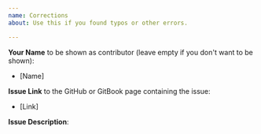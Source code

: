 ```yaml
---
name: Corrections
about: Use this if you found typos or other errors.

---
```


**Your Name** to be shown as contributor (leave empty if you don't want to be shown):
- [Name]

**Issue Link**  to the GitHub or GitBook page containing the issue:
- [Link]

**Issue Description**:
